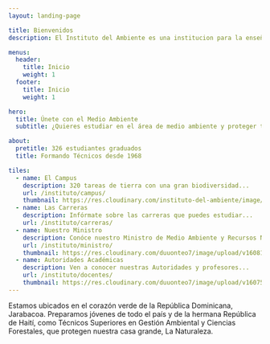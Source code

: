 ```yaml
---
layout: landing-page

title: Bienvenidos
description: El Instituto del Ambiente es una institucion para la enseñanza sobre el Medio Ambiente.

menus:
  header:
    title: Inicio
    weight: 1
  footer:
    title: Inicio
    weight: 1

hero:
  title: Únete con el Medio Ambiente
  subtitle: ¿Quieres estudiar en el área de medio ambiente y proteger tu mundo?<br>¡Empieza aquí!

about:
  pretitle: 326 estudiantes graduados
  title: Formando Técnicos desde 1968

tiles:
  - name: El Campus
    description: 320 tareas de tierra con una gran biodiversidad...
    url: /instituto/campus/
    thumbnail: https://res.cloudinary.com/instituto-del-ambiente/image/upload/pages/campus.jpg
  - name: Las Carreras
    description: Infórmate sobre las carreras que puedes estudiar...
    url: /instituto/carreras/
  - name: Nuestro Ministro
    description: Conóce nuestro Ministro de Medio Ambiente y Recursos Naturales
    url: /instituto/ministro/
    thumbnail: https://res.cloudinary.com/duuonteo7/image/upload/v1608125964/Profesores/Ministro.png
  - name: Autoridades Académicas
    description: Ven a conocer nuestras Autoridades y profesores...
    url: /instituto/docentes/
    thumbnail: https://res.cloudinary.com/duuonteo7/image/upload/v1607549321/Profesores/Imagen1.png
---
```


Estamos ubicados en el corazón verde de la República Dominicana, Jarabacoa. Preparamos jóvenes de todo el país y de la hermana República de Haití, como Técnicos Superiores en Gestión Ambiental y Ciencias Forestales, que protegen nuestra casa grande, La Naturaleza.
